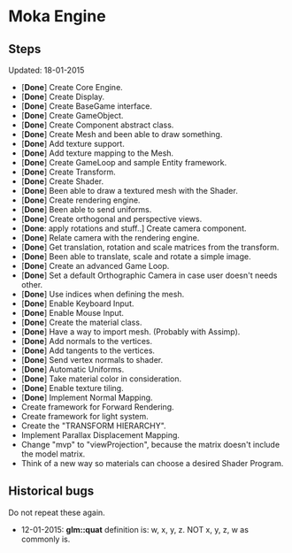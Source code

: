 # Moka Engine

## Steps
Updated: 18-01-2015

* [**Done**] Create Core Engine.
* [**Done**] Create Display. 
* [**Done**] Create BaseGame interface. 
* [**Done**] Create GameObject. 
* [**Done**] Create Component abstract class. 
* [**Done**] Create Mesh and been able to draw something. 
* [**Done**] Add texture support. 
* [**Done**] Add texture mapping to the Mesh. 
* [**Done**] Create GameLoop and sample Entity framework. 
* [**Done**] Create Transform. 
* [**Done**] Create Shader. 
* [**Done**] Been able to draw a textured mesh with the Shader. 
* [**Done**] Create rendering engine. 
* [**Done**] Been able to send uniforms. 
* [**Done**] Create orthogonal and perspective views. 
* [**Done**: apply rotations and stuff..] Create camera component. 
* [**Done**] Relate camera with the rendering engine. 
* [**Done**] Get translation, rotation and scale matrices from the transform. 
* [**Done**] Been able to translate, scale and rotate a simple image.
* [**Done**] Create an advanced Game Loop. 
* [**Done**] Set a default Orthographic Camera in case user doesn't needs other.
* [**Done**] Use indices when defining the mesh.
* [**Done**] Enable Keyboard Input.
* [**Done**] Enable Mouse Input.
* [**Done**] Create the material class.
* [**Done**] Have a way to import mesh. (Probably with Assimp).
* [**Done**] Add normals to the vertices.
* [**Done**] Add tangents to the vertices.
* [**Done**] Send vertex normals to shader.
* [**Done**] Automatic Uniforms.
* [**Done**] Take material color in consideration.
* [**Done**] Enable texture tiling.
* [**Done**] Implement Normal Mapping.
* Create framework for Forward Rendering.
* Create framework for light system.
* Create the "TRANSFORM HIERARCHY".
* Implement Parallax Displacement Mapping.
* Change "mvp" to "viewProjection", because the matrix doesn't include the model matrix.
* Think of a new way so materials can choose a desired Shader Program.

## Historical bugs

Do not repeat these again.

* 12-01-2015: **glm::quat** definition is: w, x, y, z. NOT x, y, z, w as commonly is.